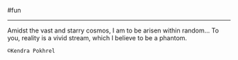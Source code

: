 
#fun 

___

Amidst the vast and starry cosmos,
I am to be arisen within random...
To you, reality is a vivid stream,
which I believe to be a phantom.

`©Kendra Pokhrel`